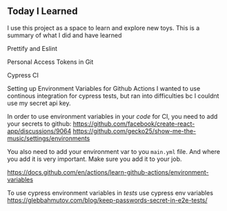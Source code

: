 ## Today I Learned

I use this project as a space to learn and explore new toys. This is a summary of what I did and have learned

Prettify and Eslint

Personal Access Tokens in Git

Cypress CI

Setting up Environment Variables for Github Actions
I wanted to use continous integration for cypress tests, but ran into difficulties bc I couldnt use my secret api key.

In order to use environment variables in your _code_ for CI, you need to add your secrets to github:
https://github.com/facebook/create-react-app/discussions/9064
https://github.com/gecko25/show-me-the-music/settings/environments

You also need to add your environment var to you `main.yml` file. And where you add it is very important. Make sure you add it to your job.

https://docs.github.com/en/actions/learn-github-actions/environment-variables

To use cypress environment variables in _tests_ use cypress env variables
https://glebbahmutov.com/blog/keep-passwords-secret-in-e2e-tests/
